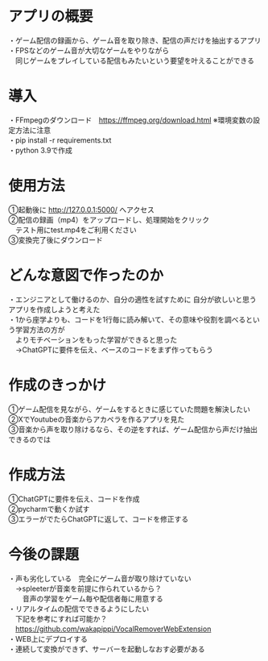 # アプリの概要 
・ゲーム配信の録画から、ゲーム音を取り除き、配信の声だけを抽出するアプリ  
・FPSなどのゲーム音が大切なゲームをやりながら  
　同じゲームをプレイしている配信もみたいという要望を叶えることができる

# 導入
・FFmpegのダウンロード　https://ffmpeg.org/download.html  ※環境変数の設定方法に注意  
・pip install -r requirements.txt  
・python 3.9で作成

# 使用方法
①起動後に http://127.0.0.1:5000/ へアクセス  
②配信の録画（mp4）をアップロードし、処理開始をクリック  
 　テスト用にtest.mp4をご利用ください  
③変換完了後にダウンロード

# どんな意図で作ったのか
 ・エンジニアとして働けるのか、自分の適性を試すために  自分が欲しいと思うアプリを作成しようと考えた  
 ・1から座学よりも、コードを1行毎に読み解いて、その意味や役割を調べるという学習方法の方が  
 　よりモチベーションをもった学習ができると思った     
　→ChatGPTに要件を伝え、ベースのコードをまず作ってもらう

# 作成のきっかけ  
 ①ゲーム配信を見ながら、ゲームをするときに感じていた問題を解決したい  
 ②XでYoutubeの音楽からアカペラを作るアプリを見た  
 ③音楽から声を取り除けるなら、その逆をすれば、ゲーム配信から声だけ抽出できるのでは  
 
 # 作成方法  
 ①ChatGPTに要件を伝え、コードを作成  
 ②pycharmで動くか試す  
 ③エラーがでたらChatGPTに返して、コードを修正する  

# 今後の課題  
・声も劣化している　完全にゲーム音が取り除けていない  
　→spleeterが音楽を前提に作られているから？   
　　音声の学習をゲーム毎や配信者毎に用意する  
・リアルタイムの配信でできるようにしたい  
　下記を参考にすれば可能か？  
　https://github.com/wakapippi/VocalRemoverWebExtension  
・WEB上にデプロイする  
・連続して変換ができず、サーバーを起動しなおす必要がある
